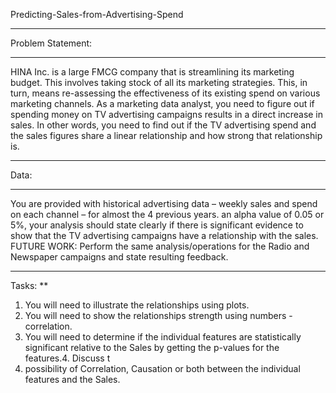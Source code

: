 Predicting-Sales-from-Advertising-Spend
***
Problem Statement:
***
HINA Inc. is a large FMCG company that is streamlining its marketing budget. This involves taking stock of all its marketing strategies. This, in turn, means re-assessing the effectiveness of its existing spend on various marketing channels. As a marketing data analyst, you need to figure out if spending money on TV advertising campaigns results in a direct increase in sales. In other words, you need to find out if the TV advertising spend and the sales figures share a linear relationship and how strong that relationship is.
***
Data: 
***
You are provided with historical advertising data – weekly sales and spend on each channel – for almost the 4 previous years.  an alpha value of 0.05 or 5%, your analysis should state clearly if there is significant evidence to show that the TV advertising campaigns have a relationship with the sales. 
FUTURE WORK: Perform the same analysis/operations for the Radio and Newspaper campaigns and state resulting feedback.
***
Tasks:
**
1.	You will need to illustrate the relationships using plots.
2.	You will need to show the relationships strength using numbers - correlation.
3.	You will need to determine if the individual features are statistically significant relative to the Sales by getting the p-values for the features.4.	Discuss t
4.  possibility of Correlation, Causation or both between the individual features and the Sales.
